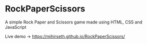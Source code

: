 # RockPaperScissors

A simple Rock Paper and Scissors game made using HTML, CSS and JavaScript

Live demo -> https://mihirseth.github.io/RockPaperScissors/
